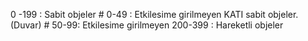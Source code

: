 


0  -199   : Sabit objeler
	# 0-49 : Etkilesime girilmeyen KATI sabit objeler. (Duvar)
	# 50-99: Etkilesime girilmeyen 
200-399   : Hareketli objeler








